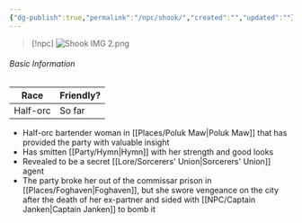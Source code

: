 ```yaml
---
{"dg-publish":true,"permalink":"/npc/shook/","created":"","updated":""}
---
```



> [!npc]
> ![Shook IMG 2.png](/img/user/z_Assets/Shook%20IMG%202.png)

 ###### Basic Information 
 
| **Race**   | **Friendly?** |
| ---------- | ------------- |
| Half-orc | So far        |

- Half-orc bartender woman in [[Places/Poluk Maw\|Poluk Maw]] that has provided the party with valuable insight 
- Has smitten [[Party/Hymn\|Hymn]] with her strength and good looks 
- Revealed to be a secret [[Lore/Sorcerers' Union\|Sorcerers' Union]] agent
- The party broke her out of the commissar prison in [[Places/Foghaven\|Foghaven]], but she swore vengeance on the city after the death of her ex-partner and sided with [[NPC/Captain Janken\|Captain Janken]] to bomb it